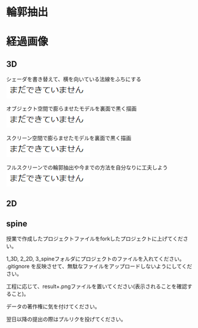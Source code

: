 # 輪郭抽出

# 経過画像
## 3D
シェーダを書き替えて、横を向いている法線をふちにする<br>
![結果画像:シェーダを書き替えて、横を向いている法線をふちにする](result1.png)<br>

オブジェクト空間で膨らませたモデルを裏面で黒く描画<br>
![結果画像:オブジェクト空間で膨らませたモデルを裏面で黒く描画](result2.png)<br>

スクリーン空間で膨らませたモデルを裏面で黒く描画<br>
![結果画像:スクリーン空間で膨らませたモデルを裏面で黒く描画](result3.png)<br>

フルスクリーンでの輪郭抽出や今までの方法を自分なりに工夫しよう<br>
![結果画像:フルスクリーンでの輪郭抽出や今までの方法を自分なりに工夫しよう](result4.png)<br>

## 2D

## spine

授業で作成したプロジェクトファイルをforkしたプロジェクトに上げてください。

1_3D, 2_2D, 3_spineフォルダにプロジェクトのファイルを入れてください。
.gitignore を反映させて、無駄なファイルをアップロードしないようにしてください。

工程に応じて、result+.pngファイルを置いてください(表示されることを確認すること)。

データの著作権に気を付けてください。

翌日以降の提出の際はプルリクを投げてください。
